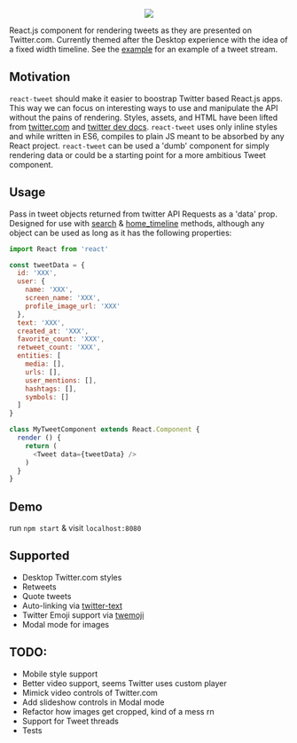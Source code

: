 <p align="center">
  <img src="https://raw.githubusercontent.com/artnotfound/react-tweet/master/tweet.png" />
</p>

React.js component for rendering tweets as they are presented on Twitter.com. Currently themed after the Desktop
experience with the idea of a fixed width timeline. See the [example](http://gitub.com/artnotfound/react-tweet/example/app.js) for
an example of a tweet stream.

## Motivation

`react-tweet` should make it easier to boostrap Twitter based React.js apps. This way we can focus
on interesting ways to use and manipulate the API without the pains of rendering. Styles, assets, and HTML have
been lifted from [twitter.com](https://twitter.com) and [twitter dev docs](https://dev.twitter.com/overview/documentation).
`react-tweet` uses only inline styles and while written in ES6, compiles to plain JS meant to be absorbed by any React project.
`react-tweet` can be used a 'dumb' component for simply rendering data or could be a starting point for a more ambitious Tweet component.

## Usage

Pass in tweet objects returned from twitter API Requests as a 'data' prop. Designed for use with
[search](https://dev.twitter.com/rest/reference/get/search/tweets) & [home_timeline](https://dev.twitter.com/rest/reference/get/statuses/home_timeline) methods,
although any object can be used as long as it has the following properties:


```js
import React from 'react'

const tweetData = {
  id: 'XXX',
  user: {
    name: 'XXX',
    screen_name: 'XXX',
    profile_image_url: 'XXX'
  },
  text: 'XXX',
  created_at: 'XXX',
  favorite_count: 'XXX',
  retweet_count: 'XXX',
  entities: [
    media: [],
    urls: [],
    user_mentions: [],
    hashtags: [],
    symbols: []
  ]
}

class MyTweetComponent extends React.Component {
  render () {
    return (
      <Tweet data={tweetData} />
    )
  }
}
```

## Demo
run `npm start` & visit `localhost:8080`

## Supported
  * Desktop Twitter.com styles
  * Retweets
  * Quote tweets
  * Auto-linking via [twitter-text](https://www.npmjs.com/package/twitter-text)
  * Twitter Emoji support via [twemoji](https://github.com/twitter/twemoji)
  * Modal mode for images

## TODO:
  * Mobile style support
  * Better video support, seems Twitter uses custom player
  * Mimick video controls of Twitter.com
  * Add slideshow controls in Modal mode
  * Refactor how images get cropped, kind of a mess rn
  * Support for Tweet threads
  * Tests


